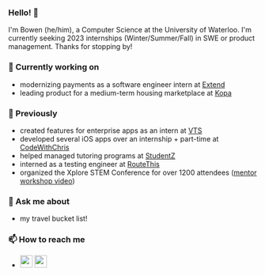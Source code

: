 ### Hello! 👋
I'm Bowen (he/him), a Computer Science at the University of Waterloo. I'm currently seeking 2023 internships (Winter/Summer/Fall) in SWE or product management. Thanks for stopping by!

### 🔎 Currently working on
* modernizing payments as a software engineer intern at [Extend](https://www.paywithextend.com/)
* leading product for a medium-term housing marketplace at [Kopa](https://kopa.co/)

### 📌 Previously
* created features for enterprise apps as an intern at [VTS](https://www.vts.com/)
* developed several iOS apps over an internship + part-time at [CodeWithChris](https://codewithchris.com/)
* helped managed tutoring programs at [StudentZ](https://www.studentz.ca/) 
* interned as a testing engineer at [RouteThis](https://www.routethis.com/)
* organized the Xplore STEM Conference for over 1200 attendees ([mentor workshop video](https://youtu.be/XKIfw4Vjdjo?t=104))

### 💬 Ask me about
* my travel bucket list!

### 📫 How to reach me
* <a href="mailto:b55zhu@uwaterloo.ca"><img width=25 src="https://img.icons8.com/mail" alt="email"/></a>
<a href="https://www.linkedin.com/in/bowenzhu1/"><img width=25 src="https://img.icons8.com/color/linkedin" alt="email"/></a>
